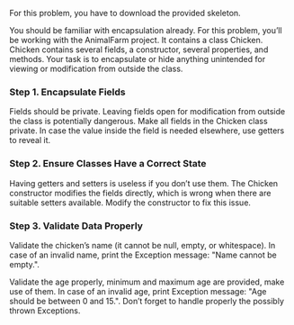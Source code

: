 For this problem, you have to download the provided skeleton.

You should be familiar with encapsulation already. For this problem, you’ll be working with the AnimalFarm project. It contains a class Chicken. Chicken contains several fields, a constructor, several properties, and methods. Your task is to encapsulate or hide anything unintended for viewing or modification from outside the class.

### Step 1. Encapsulate Fields

Fields should be private. Leaving fields open for modification from outside the class is potentially dangerous. Make all fields in the Chicken class private. In case the value inside the field is needed elsewhere, use getters to reveal it.

### Step 2. Ensure Classes Have a Correct State

Having getters and setters is useless if you don’t use them. The Chicken constructor modifies the fields directly, which is wrong when there are suitable setters available. Modify the constructor to fix this issue.

### Step 3. Validate Data Properly

Validate the chicken’s name (it cannot be null, empty, or whitespace). In case of an invalid name, print the Exception message: "Name cannot be empty.".

Validate the age properly, minimum and maximum age are provided, make use of them. In case of an invalid age, print Exception message: "Age should be between 0 and 15.". Don’t forget to handle properly the possibly thrown Exceptions.
